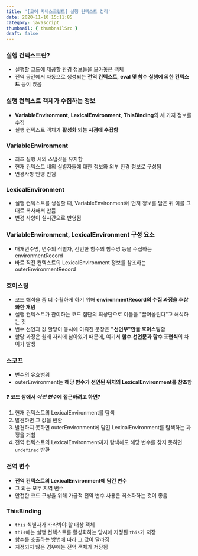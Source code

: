 ```yaml
---
title: '[코어 자바스크립트] 실행 컨텍스트 정리'
date: 2020-11-10 15:11:85
category: javascript
thumbnail: { thumbnailSrc }
draft: false
---
```


### 실행 컨텍스트란?

- 실행할 코드에 제공할 환경 정보들을 모아놓은 객체
- 전역 공간에서 자동으로 생성되는 **전역 컨텍스트**, **eval 및 함수 실행에 의한 컨텍스트** 등이 있음

### 실행 컨텍스트 객체가 수집하는 정보

- **VariableEnvironment**, **LexicalEnvironment**, **ThisBinding**의 세 가지 정보를 수집
- 실행 컨텍스트 객체가 **활성화 되는 시점에 수집함**

### VariableEnvironment

- 최초 실행 시의 스냅샷을 유지함
- 현재 컨텍스트 내의 실별자들에 대한 정보와 외부 환경 정보로 구성됨
- 변경사항 반영 안됨

### LexicalEnvironment

- 실행 컨텍스트를 생성할 때, VariableEnvironment에 먼저 정보를 담은 뒤 이를 그대로 복사해서 만듬
- 변경 사항이 실시간으로 반영됨

### VariableEnvironment, LexicalEnvironment 구성 요소

- 매개변수명, 변수의 식별자, 선언한 함수의 함수명 등을 수집하는 environmentRecord
- 바로 직전 컨텍스트의 LexicalEnvironment 정보를 참조하는 outerEnvironmentRecord

### 호이스팅

- 코드 해석을 좀 더 수월하게 하기 위해 **environmentRecord의 수집 과정을 추상화한 개념**
- 실행 컨텍스트가 관여하는 코드 집단의 최상단으로 이들을 "끌어올린다"고 해석하는 것
- 변수 선언과 값 할당이 동시에 이뤄진 문장은 **"선언부"만을 호이스팅**함
- 할당 과정은 원래 자리에 남아있기 때문에, 여기서 **함수 선언문과 함수 표현식**의 차이가 발생

### 스코프

- 변수의 유효범위
- outerEnvironment는 **해당 함수가 선언된 위치의 LexicalEnvironment를 참조**함

#### ❓ 코드 상에서 *어떤 변수*에 접근하려고 하면?

1. 현재 컨텍스트의 LexicalEnvironment를 탐색
2. 발견하면 그 값을 반환
3. 발견하지 못하면 outerEnvironment에 담긴 LexicalEnvironment를 탐색하는 과정을 거침
4. 전역 컨텍스트의 LexicalEnvironment까지 탐색해도 해당 변수를 찾지 못하면 `undefined` 반환

### 전역 변수

- **전역 컨텍스트의 LexicalEnvironment에 담긴 변수**
- 그 외는 모두 지역 변수
- 안전한 코드 구성을 위해 가급적 전역 변수 사용은 최소화하는 것이 좋음

### ThisBinding

- `this` 식별자가 바라봐야 할 대상 객체
- `this`에는 실행 컨텍스트를 활성화하는 당시에 지정된 `this`가 저장
- 함수를 호출하는 방법에 따라 그 값이 달라짐
- 지정되지 않은 경우에는 전역 객체가 저장됨
